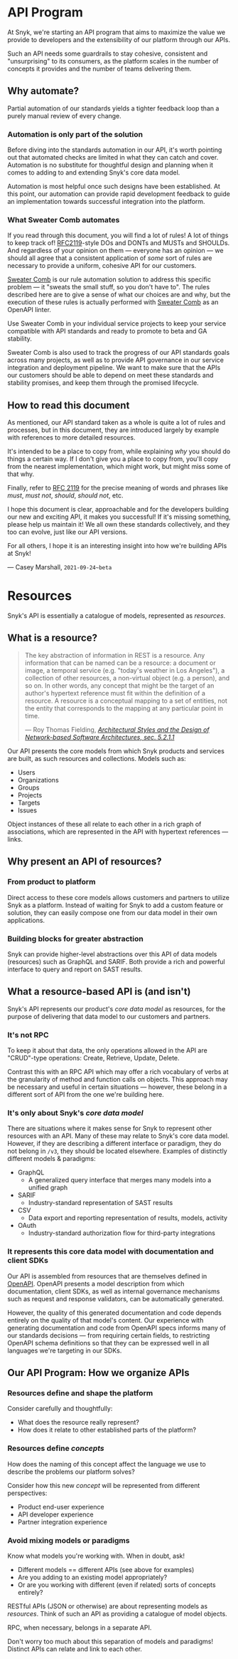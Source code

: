 # API Program

At Snyk, we're starting an API program that aims to maximize the value we provide to developers and the extensibility of our platform through our APIs. 

Such an API needs some guardrails to stay cohesive, consistent and "unsurprising" to its consumers, as the platform scales in the number of concepts it provides and the number of teams delivering them.

## Why automate?

Partial automation of our standards yields a tighter feedback loop than a purely manual review of every change.

### Automation is only part of the solution

Before diving into the standards automation in our API, it's worth pointing out that automated checks are limited in what they can catch and cover. Automation is no substitute for thoughtful design and planning when it comes to adding to and extending Snyk's core data model.

Automation is most helpful once such designs have been established. At this point, our automation can provide rapid development feedback to guide an implementation towards successful integration into the platform.

### What Sweater Comb automates

If you read through this document, you will find a lot of rules! A lot of things to keep track of! [RFC2119](https://datatracker.ietf.org/doc/html/rfc2119)-style DOs and DONTs and MUSTs and SHOULDs. And regardless of your opinion on them — everyone has an opinion — we should all agree that a consistent application of *some* sort of rules are necessary to provide a uniform, cohesive API for our customers.

[Sweater Comb](https://github.com/snyk/sweater-comb) is our rule automation solution to address this specific problem — it "sweats the small stuff, so you don't have to". The rules described here are to give a sense of what our choices are and why, but the execution of these rules is actually performed with [Sweater Comb](https://github.com/snyk/sweater-comb) as an OpenAPI linter.

Use Sweater Comb in your individual service projects to keep your service compatible with API standards and ready to promote to beta and GA stability.

Sweater Comb is also used to track the progress of our API standards goals across many projects, as well as to provide API governance in our service integration and deployment pipeline. We want to make sure that the APIs our customers should be able to depend on meet these standards and stability promises, and keep them through the promised lifecycle.

## How to read this document

As mentioned, our API standard taken as a whole is quite a lot of rules and processes, but in this document, they are introduced largely by example with references to more detailed resources.

It's intended to be a place to copy from, while explaining _why_ you should do things a certain way. If I don't give you a place to copy from, you'll copy from the nearest implementation, which might work, but might miss some of that why.

Finally, refer to [RFC 2119](https://datatracker.ietf.org/doc/html/rfc2119) for the precise meaning of words and phrases like *must*, *must not*, *should*, *should not*, etc.

I hope this document is clear, approachable and for the developers building our new and exciting API, it makes you successful! If it's missing something, please help us maintain it! We all own these standards collectively, and they too can evolve, just like our API versions.

For all others, I hope it is an interesting insight into how we're building APIs at Snyk!

— Casey Marshall, `2021-09-24~beta`

# Resources

Snyk's API is essentially a catalogue of models, represented as *resources*.

## What is a resource?

> The key abstraction of information in REST is a resource. Any information that can be named can be a resource: a document or image, a temporal service (e.g. "today's weather in Los Angeles"), a collection of other resources, a non-virtual object (e.g. a person), and so on. In other words, any concept that might be the target of an author's hypertext reference must fit within the definition of a resource. A resource is a conceptual mapping to a set of entities, not the entity that corresponds to the mapping at any particular point in time.
>
> — Roy Thomas Fielding, _[Architectural Styles and the Design of Network-based Software Architectures, sec. 5.2.1.1](https://www.ics.uci.edu/~fielding/pubs/dissertation/rest_arch_style.htm#sec_5_2_1_1)_

Our API presents the core models from which Snyk products and services are built, as such resources and collections. Models such as:

- Users
- Organizations
- Groups
- Projects
- Targets
- Issues

Object instances of these all relate to each other in a rich graph of associations, which are represented in the API with hypertext references — links.

## Why present an API of resources?

### From product to platform

Direct access to these core models allows customers and partners to utilize Snyk as a platform. Instead of waiting for Snyk to add a custom feature or solution, they can easily compose one from our data model in their own applications.

### Building blocks for greater abstraction

Snyk can provide higher-level abstractions over this API of data models (resources) such as GraphQL and SARIF. Both provide a rich and powerful interface to query and report on SAST results.

## What a resource-based API is (and isn't)

Snyk's API represents our product's *core data model* as resources, for the purpose of delivering that data model to our customers and partners.

### It's not RPC

To keep it about that data, the only operations allowed in the API are "CRUD"-type operations: Create, Retrieve, Update, Delete.

Contrast this with an RPC API which may offer a rich vocabulary of verbs at the granularity of method and function calls on objects. This approach may be necessary and useful in certain situations — however, these belong in a different sort of API from the one we're building here.

### It's only about Snyk's *core data model*

There are situations where it makes sense for Snyk to represent other resources with an API. Many of these may relate to Snyk's core data model. However, if they are describing a different interface or paradigm, they do not belong in `/v3`, they should be located elsewhere. Examples of distinctly different models & paradigms:

- GraphQL
    - A generalized query interface that merges many models into a unified graph
- SARIF
    - Industry-standard representation of SAST results
- CSV
    - Data export and reporting representation of results, models, activity
- OAuth
    - Industry-standard authorization flow for third-party integrations

### It represents this core data model with documentation and client SDKs

Our API is assembled from resources that are themselves defined in [OpenAPI](https://www.openapis.org/). OpenAPI presents a model description from which documentation, client SDKs, as well as internal governance mechanisms such as request and response validators, can be automatically generated.

However, the quality of this generated documentation and code depends entirely on the quality of that model's content. Our experience with generating documentation and code from OpenAPI specs informs many of our standards decisions — from requiring certain fields, to restricting OpenAPI schema definitions so that they can be expressed well in all languages we're targeting in our SDKs.

## Our API Program: How we organize APIs

### Resources define and shape the platform

Consider carefully and thoughtfully:
- What does the resource really represent?
- How does it relate to other established parts of the platform?

### Resources define _concepts_

How does the naming of this concept affect the language we use to describe the problems our platform solves?

Consider how this new _concept_ will be represented from different perspectives:
- Product end-user experience
- API developer experience
- Partner integration experience

### Avoid mixing models or paradigms

Know what models you're working with. When in doubt, ask!
- Different models == different APIs (see above for examples)
- Are you adding to an existing model appropriately?
- Or are you working with different (even if related) sorts of concepts entirely?

RESTful APIs (JSON or otherwise) are about representing models as *resources*. Think of such an API as providing a catalogue of model objects.

RPC, when necessary, belongs in a separate API.

Don't worry too much about this separation of models and paradigms! Distinct APIs can relate and link to each other.
